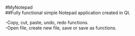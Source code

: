#MyNotepad </br>
##Fully functional simple Notepad application created in Qt.

-Copy, cut, paste, undo, redo functions. </br>
-Open file, create new file, save or save as functions.
